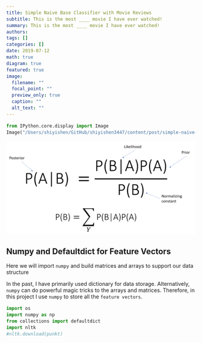 ```yaml
---
title: Simple Naive Base Classifier with Movie Reviews
subtitle: This is the most ____ movie I have ever watched!
summary: This is the most ____ movie I have ever watched!
authors:
tags: []
categories: []
date: 2019-07-12
math: true
diagram: true
featured: true
image:
  filename: ""
  focal_point: ""
  preview_only: true
  caption: ""
  alt_text: ""
---
```


```python
from IPython.core.display import Image
Image("/Users/shiyishen/GitHub/shiyishen3447/content/post/simple-naive-bayes/featured.png")
```
 
![png](simple-naive-bayes_files/simple-naive-bayes_1_0.png)
    



## Numpy and Defaultdict for Feature Vectors 
Here we will import `numpy` and build matrices and arrays to support our data structure 

In the past, I have primarily used dictionary for data storage. Alternatively, `numpy` can do powerful magic tricks to 
the arrays and matrices. Therefore, in this project I use `numpy` to store all the `feature vectors`.


```python
import os 
import numpy as np
from collections import defaultdict
import nltk 
#nltk.download(punkt)
```
